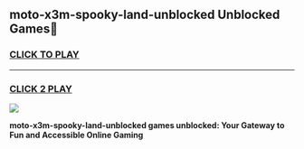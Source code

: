 
## moto-x3m-spooky-land-unblocked Unblocked Games👋
<h3>
<a href="https://news.freeplayer.one?title=moto-x3m-spooky-land-unblocked&ref=16F">CLICK TO PLAY</a></h3>
<hr>

<h3>
<a href="https://news.freeplayer.one?title=moto-x3m-spooky-land-unblocked&ref=16F">CLICK 2 PLAY</a>
  
</h3>

<a href="https://news.freeplayer.one?title=moto-x3m-spooky-land-unblocked&ref=16F/"><img src="https://clearcache.store/games.png"></a>


**moto-x3m-spooky-land-unblocked games unblocked: Your Gateway to Fun and Accessible Online Gaming**
